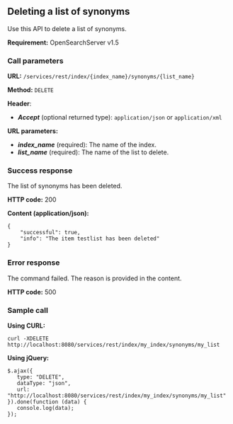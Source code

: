 ## Deleting a list of synonyms

Use this API to delete a list of synonyms.

**Requirement:** OpenSearchServer v1.5

### Call parameters

**URL:** ```/services/rest/index/{index_name}/synonyms/{list_name}```

**Method:** ```DELETE```

**Header**:
- _**Accept**_ (optional returned type): ```application/json``` or ```application/xml```

**URL parameters:**
- _**index_name**_ (required): The name of the index.
- _**list_name**_ (required): The name of the list to delete.

### Success response
The list of synonyms has been deleted.

**HTTP code:**
200

**Content (application/json):**

    {
        "successful": true,
        "info": "The item testlist has been deleted"
    }
    

### Error response

The command failed. The reason is provided in the content.

**HTTP code:**
500

### Sample call

**Using CURL:**

    curl -XDELETE http://localhost:8080/services/rest/index/my_index/synonyms/my_list
    

**Using jQuery:**

    $.ajax({ 
       type: "DELETE",
       dataType: "json",
       url: "http://localhost:8080/services/rest/index/my_index/synonyms/my_list"
    }).done(function (data) {
       console.log(data);
    });
    
